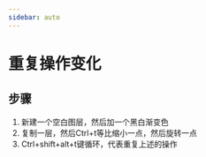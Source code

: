 ```yaml
---
sidebar: auto
---
```


# 重复操作变化

## 步骤

1. 新建一个空白图层，然后加一个黑白渐变色
2. 复制一层，然后Ctrl+t等比缩小一点，然后旋转一点
3. Ctrl+shift+alt+t键循环，代表重复上述的操作
